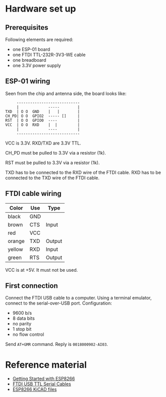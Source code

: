 # Hardware set up #

## Prerequisites ##

Following elements are required:
* one ESP-01 board
* one FTDI TTL-232R-3V3-WE cable
* one breadboard
* one 3.3V power supply

## ESP-01 wiring ##

Seen from the chip and antenna side, the board looks like:

```
     ----------------------------
     |             -----        |
TXD  | O O  GND    |   |        |
CH_PD| O O  GPIO2  ----- []     |
RST  | O O  GPIO0  ----         |
VCC  | O O  RXD    |  |         |
     |             ----         |
     ----------------------------
```

VCC is 3.3V. RXD/TXD are 3.3V TTL.

CH_PD must be pulled to 3.3V via a resistor (1k).

RST must be pulled to 3.3V via a resistor (1k).

TXD has to be connected to the RXD wire of the FTDI cable. RXD has to
be connected to the TXD wire of the FTDI cable.

## FTDI cable wiring ##

| Color  | Use | Type   |
| ------ | --- | ------ |
| black  | GND |        |
| brown  | CTS | Input  |
| red    | VCC |        |
| orange | TXD | Output |
| yellow | RXD | Input  |
| green  | RTS | Output |

VCC is at +5V. It must not be used.

## First connection ##

Connect the FTDI USB cable to a computer. Using a terminal emulator,
connect to the serial-over-USB port. Configuration:
* 9600 b/s
* 8 data bits
* no parity
* 1 stop bit
* no flow control

Send `AT+GMR` command. Reply is `0018000902-AI03`.

# Reference material #

* [Getting Started with ESP8266](http://www.esp8266.com/wiki/doku.php?id=getting-started-with-the-esp8266)
* [FTDI USB TTL Serial Cables](http://www.ftdichip.com/Products/Cables/USBTTLSerial.htm)
* [ESP8266 KiCAD files](https://github.com/jdunmire/kicad-ESP8266)